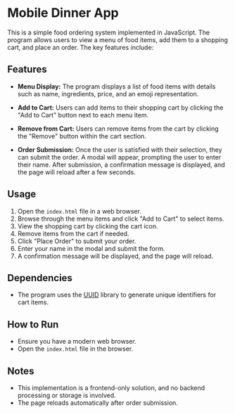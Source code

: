 # Mobile Dinner App

This is a simple food ordering system implemented in JavaScript. The program allows users to view a menu of food items, add them to a shopping cart, and place an order. The key features include:

## Features

- **Menu Display:** The program displays a list of food items with details such as name, ingredients, price, and an emoji representation.

- **Add to Cart:** Users can add items to their shopping cart by clicking the "Add to Cart" button next to each menu item.

- **Remove from Cart:** Users can remove items from the cart by clicking the "Remove" button within the cart section.

- **Order Submission:** Once the user is satisfied with their selection, they can submit the order. A modal will appear, prompting the user to enter their name. After submission, a confirmation message is displayed, and the page will reload after a few seconds.

## Usage

1. Open the `index.html` file in a web browser.
2. Browse through the menu items and click "Add to Cart" to select items.
3. View the shopping cart by clicking the cart icon.
4. Remove items from the cart if needed.
5. Click "Place Order" to submit your order.
6. Enter your name in the modal and submit the form.
7. A confirmation message will be displayed, and the page will reload.

## Dependencies

- The program uses the [UUID](https://github.com/uuidjs/uuid) library to generate unique identifiers for cart items.

## How to Run

- Ensure you have a modern web browser.
- Open the `index.html` file in the browser.

## Notes

- This implementation is a frontend-only solution, and no backend processing or storage is involved.
- The page reloads automatically after order submission.

